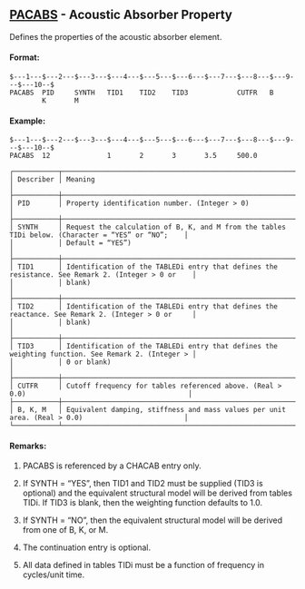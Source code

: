 ## [PACABS](https://help.hexagonmi.com/bundle/MSC_Nastran_2022.4/page/Nastran_Combined_Book/qrg/bulkp/TOC.PACABS.xhtml) - Acoustic Absorber Property

Defines the properties of the acoustic absorber element.

#### Format:

```nastran
$---1---$---2---$---3---$---4---$---5---$---6---$---7---$---8---$---9---$---10--$
PACABS  PID     SYNTH   TID1    TID2    TID3            CUTFR   B               
        K       M                                                               
```
#### Example:

```nastran
$---1---$---2---$---3---$---4---$---5---$---6---$---7---$---8---$---9---$---10--$
PACABS  12              1       2       3       3.5     500.0                   
```
```text
┌───────────┬───────────────────────────────────────────────────────────────────────────────────────────────────┐
│ Describer │ Meaning                                                                                           │
├───────────┼───────────────────────────────────────────────────────────────────────────────────────────────────┤
│ PID       │ Property identification number. (Integer > 0)                                                     │
├───────────┼───────────────────────────────────────────────────────────────────────────────────────────────────┤
│ SYNTH     │ Request the calculation of B, K, and M from the tables TIDi below. (Character = “YES” or “NO”;    │
│           │ Default = “YES”)                                                                                  │
├───────────┼───────────────────────────────────────────────────────────────────────────────────────────────────┤
│ TID1      │ Identification of the TABLEDi entry that defines the resistance. See Remark 2. (Integer > 0 or    │
│           │ blank)                                                                                            │
├───────────┼───────────────────────────────────────────────────────────────────────────────────────────────────┤
│ TID2      │ Identification of the TABLEDi entry that defines the reactance. See Remark 2. (Integer > 0 or     │
│           │ blank)                                                                                            │
├───────────┼───────────────────────────────────────────────────────────────────────────────────────────────────┤
│ TID3      │ Identification of the TABLEDi entry that defines the weighting function. See Remark 2. (Integer > │
│           │ 0 or blank)                                                                                       │
├───────────┼───────────────────────────────────────────────────────────────────────────────────────────────────┤
│ CUTFR     │ Cutoff frequency for tables referenced above. (Real > 0.0)                                        │
├───────────┼───────────────────────────────────────────────────────────────────────────────────────────────────┤
│ B, K, M   │ Equivalent damping, stiffness and mass values per unit area. (Real > 0.0)                         │
└───────────┴───────────────────────────────────────────────────────────────────────────────────────────────────┘
```
#### Remarks:

1. PACABS is referenced by a CHACAB entry only.

2. If SYNTH = “YES”, then TID1 and TID2 must be supplied (TID3 is optional) and the equivalent structural model will be derived from tables TIDi. If TID3 is blank, then the weighting function defaults to 1.0.

3. If SYNTH = “NO”, then the equivalent structural model will be derived from one of B, K, or M.

4. The continuation entry is optional.

5. All data defined in tables TIDi must be a function of frequency in cycles/unit time.

